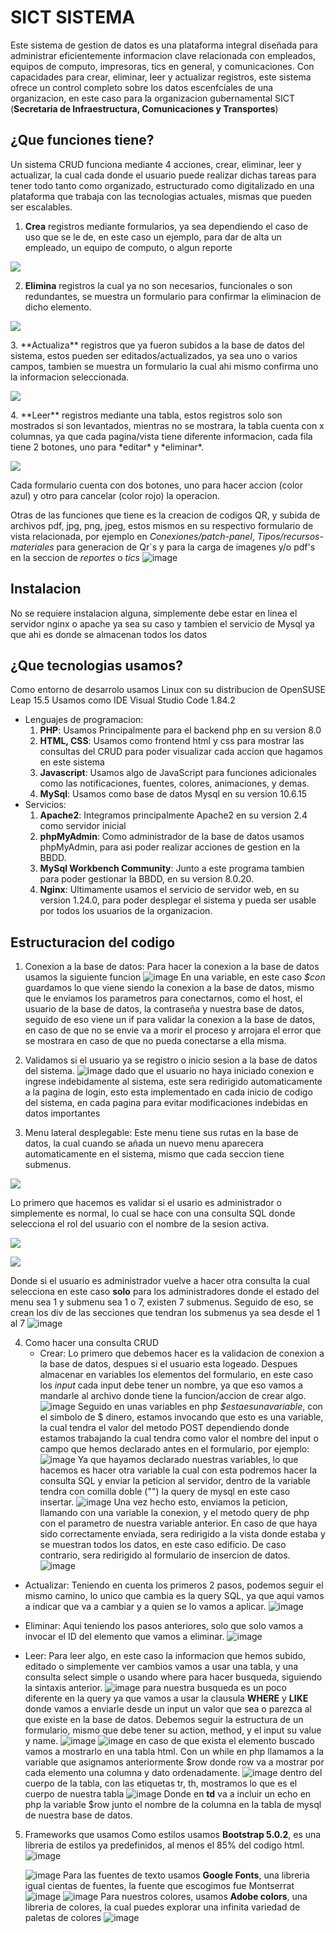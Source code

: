 # SICT SISTEMA 
Este sistema de gestion de datos es una plataforma integral diseñada para administrar eficientemente informacion clave relacionada con empleados, equipos de computo, impresoras, tics en general, y comunicaciones.
Con capacidades para crear, eliminar, leer y actualizar registros, este sistema ofrece un control completo sobre los datos escenfciales de una organizacion, en este caso para la organizacion gubernamental SICT (**Secretaria de Infraestructura, Comunicaciones y Transportes**)
## ¿Que funciones tiene?
Un sistema CRUD funciona mediante 4 acciones, crear, eliminar, leer y actualizar, la cual cada donde el usuario puede realizar dichas tareas para tener todo tanto como organizado, estructurado como digitalizado en una plataforma que trabaja con las tecnologias actuales, mismas que pueden ser escalables.
1. **Crea** registros mediante formularios, ya sea dependiendo el caso de uso que se le de, en este caso un ejemplo, para dar de alta un empleado, un equipo de computo, o algun reporte
<p>
  <img src="https://github.com/codifymepro/sictsistema/assets/152323410/6b005859-626a-4e61-8f1c-f184d4e4e150">
</p>

2. **Elimina** registros la cual ya no son necesarios, funcionales o son redundantes, se muestra un formulario para confirmar la eliminacion de dicho elemento.
  <p>
  <img src="https://github.com/codifymepro/sictsistema/assets/152323410/5e7f0e17-a996-4cbb-801e-d3364d35760f">
  </p>
3. **Actualiza** registros que ya fueron subidos a la base de datos del sistema, estos pueden ser editados/actualizados, ya sea uno o varios campos, tambien se muestra un formulario la cual ahi mismo confirma uno la informacion seleccionada.
  <p>
  <img src="https://github.com/codifymepro/sictsistema/assets/152323410/c1000e04-4be1-4524-82c3-5abb7a37e170">
  </p>
4. **Leer** registros mediante una tabla, estos registros solo son mostrados si son levantados, mientras no se mostrara, la tabla cuenta con x columnas, ya que cada pagina/vista tiene diferente informacion, cada fila tiene 2 botones, uno para *editar* y *eliminar*.
  <p>
  <img src="https://github.com/codifymepro/sictsistema/assets/152323410/75efce53-0845-4d3e-8c94-e22d211252d2">
  </p>

Cada formulario cuenta con dos botones, uno para hacer accion (color azul) y otro para cancelar (color rojo) la operacion.

Otras de las funciones que tiene es la creacion de codigos QR, y subida de archivos pdf, jpg, png, jpeg, estos mismos en su respectivo formulario de vista relacionada, por ejemplo en *Conexiones/patch-panel*, *Tipos/recursos-materiales* para generacion de Qr`s y para la carga de imagenes y/o pdf's en la seccion de *reportes* o *tics*
![image](https://github.com/codifymepro/sictsistema/assets/152323410/48d51f25-f2b1-4e6d-923d-40e636323006)

## Instalacion
No se requiere instalacion alguna, simplemente debe estar en linea el servidor nginx o apache ya sea su caso y tambien el servicio de Mysql ya que ahi es donde se almacenan todos los datos

## ¿Que tecnologias usamos?
Como entorno de desarrolo usamos Linux con su distribucion de OpenSUSE Leap 15.5
Usamos como IDE Visual Studio Code 1.84.2
- Lenguajes de programacion:
    1. **PHP**: Usamos Principalmente para el backend php en su version 8.0
    2. **HTML, CSS**: Usamos como frontend html y css para mostrar las consultas del CRUD para poder visualizar cada accion que hagamos en este sistema
    3. **Javascript**: Usamos algo de JavaScript para funciones adicionales como las notificaciones, fuentes, colores, animaciones, y demas.
    4. **MySql**: Usamos como base de datos Mysql en su version 10.6.15
- Servicios:
    1. **Apache2**: Integramos principalmente Apache2 en su version 2.4 como servidor inicial
    2. **phpMyAdmin**: Como administrador de la base de datos usamos phpMyAdmin, para asi poder realizar acciones de gestion en la BBDD.
    3. **MySql Workbench Community**: Junto a este programa tambien para poder gestionar la BBDD, en su version 8.0.20.
    4. **Nginx**: Ultimamente usamos el servicio de servidor web, en su version 1.24.0, para poder desplegar el sistema y pueda ser usable por todos los usuarios de la organizacion.  

## Estructuracion del codigo
1. Conexion a la base de datos:
   Para hacer la conexion a la base de datos usamos la siguiente funcion
   ![image](https://github.com/codifymepro/sictsistema/assets/152323410/7a932050-71a4-4c42-ab40-c4975af47549)
   En una variable, en este caso *$con* guardamos lo que viene siendo la conexion a la base de datos, mismo que le enviamos los parametros para conectarnos, como el host, el usuario de la base de datos, la contraseña y nuestra base de datos, seguido de eso viene un if para validar la conexion a la base de datos, en caso de que no se envie va a morir el proceso y arrojara  el error que se mostrara en caso de que no pueda conectarse a ella misma.

2. Validamos si el usuario ya se registro o inicio sesion a la base de datos del sistema.
   ![image](https://github.com/codifymepro/sictsistema/assets/152323410/5deabea2-f9e5-4513-bb27-08c7146e3bbe)
   dado que el usuario no haya iniciado conexion e ingrese indebidamente al sistema, este sera redirigido automaticamente a la pagina de login, esto esta implementado en cada inicio de codigo del sistema, en cada pagina para evitar modificaciones indebidas en datos importantes

3. Menu lateral desplegable:
   Este menu tiene sus rutas en la base de datos, la cual cuando se añada un nuevo menu aparecera automaticamente en el sistema, mismo que cada seccion tiene submenus.
   <p>
  <img src="https://github.com/codifymepro/sictsistema/assets/152323410/ed30e997-e723-4ee5-b0f5-057f2e61adb7">
  </p> 
  Lo primero que hacemos es validar si el usario es administrador o simplemente es normal, lo cual se hace con una consulta SQL donde selecciona el rol del          usuario con el nombre de la sesion activa.
  <p>
  <img src="https://github.com/codifymepro/sictsistema/assets/152323410/1ef46972-1530-4145-8a07-1a40fbcbcdee">
  </p>

  <p>
  <img src="https://github.com/codifymepro/sictsistema/assets/152323410/247c8f49-782c-47db-a355-6ce0dc250283">
  </p>

Donde si el usuario es administrador vuelve a hacer otra consulta la cual selecciona en este caso **solo** para los administradores donde el estado del menu sea 1 y submenu sea 1 o 7, existen 7 submenus.
Seguido de eso, se crean los div de las secciones que tendran los submenus ya sea desde el 1 al 7
![image](https://github.com/codifymepro/sictsistema/assets/152323410/ad41359b-7382-45f3-bc76-e15aca62b2a0)

4. Como hacer una consulta CRUD
   - Crear:
     Lo primero que debemos hacer es la validacion de conexion a la base de datos, despues si el usuario esta logeado.
     Despues almacenar en variables los elementos del formulario, en este caso los *input* cada input debe tener un nombre, ya que eso vamos a mandarle al archivo donde tiene la funcion/accion de crear algo.
   ![image](https://github.com/codifymepro/sictsistema/assets/152323410/7ba9bf95-ddba-4419-af28-865c89e2a895)
    Seguido en unas variables en php *$estaesunavariable*, con el simbolo de $ dinero, estamos invocando que esto es una variable, la cual tendra el valor del metodo POST dependiendo donde estamos trabajando la cual tendra como valor el nombre del input o campo que hemos declarado antes en el formulario, por ejemplo:
   ![image](https://github.com/codifymepro/sictsistema/assets/152323410/1d2059d5-ac42-40ec-9a27-9cd94edb6aa0)
   Ya que hayamos declarado nuestras variables, lo que hacemos es hacer otra variable la cual con esta podremos hacer la consulta SQL y enviar la peticion al servidor, dentro de la variable tendra con comilla doble ("") la query de mysql en este caso insertar.
   ![image](https://github.com/codifymepro/sictsistema/assets/152323410/2ef60bb8-001c-43c1-a9d9-2e718985c7ee)
   Una vez hecho esto, enviamos la peticion, llamando con una variable la conexion, y el metodo query de php con el parametro de nuestra variable anterior.
   En caso de que haya sido correctamente enviada, sera redirigido a la vista donde estaba y se muestran todos los datos, en este caso edificio.
   De caso contrario, sera redirigido al formulario de insercion de datos.
   ![image](https://github.com/codifymepro/sictsistema/assets/152323410/a0ec18ba-b37f-4fb4-810a-c30b0d4d4d0e)
  - Actualizar:
   Teniendo en cuenta los primeros 2 pasos, podemos seguir el mismo camino, lo unico que cambia es la query SQL, ya que aqui vamos a indicar que va a cambiar y a quien se lo vamos a aplicar.
   ![image](https://github.com/codifymepro/sictsistema/assets/152323410/1b680318-e9e0-4aab-8042-2dd37ae8e686)
  - Eliminar: 
   Aqui teniendo los pasos anteriores, solo que solo vamos a invocar el ID del elemento que vamos a eliminar.
   ![image](https://github.com/codifymepro/sictsistema/assets/152323410/1a2c11a0-c047-4657-a36c-d42e16bd299c)

   - Leer:
       Para leer algo, en este caso la informacion que hemos subido, editado o simplemente ver cambios vamos a usar una tabla, y una consulta select simple o usando where para hacer busqueda, siguiendo la sintaxis anterior.
     ![image](https://github.com/codifymepro/sictsistema/assets/152323410/727c3fb2-d111-44a2-ae31-51773c7208d4)
     para nuestra busqueda es un poco diferente en la query ya que vamos a usar la clausula **WHERE** y **LIKE** donde vamos a enviarle desde un input un valor que sea o parezca al que existe en la base de datos.
     Debemos seguir la estructura de un formulario, mismo que debe tener su action, method, y el input su value y name.
     ![image](https://github.com/codifymepro/sictsistema/assets/152323410/ca75ed90-ee46-45d7-9403-0907ac1ed586)
     ![image](https://github.com/codifymepro/sictsistema/assets/152323410/2d1f8f35-1be9-4ec9-aee1-ff366c102353)
     en caso de que exista el elemento buscado vamos a mostrarlo en una tabla html.
     Con un while en php llamamos a la variable que asignamos anteriormente $row donde row va a mostrar por cada elemento una columna y dato ordenadamente.
     ![image](https://github.com/codifymepro/sictsistema/assets/152323410/63e47009-703e-4ed0-9a3b-16fe2b268557)
     dentro del cuerpo de la tabla, con las etiquetas tr, th, mostramos lo que es el cuerpo de nuestra tabla
     ![image](https://github.com/codifymepro/sictsistema/assets/152323410/ab425a21-33f8-4d14-9261-bf0a5bbcf5c4)
     Donde en **td** va a incluir un echo en php la variable $row junto el nombre de la columna en la tabla de mysql de nuestra base de datos.

5. Frameworks que usamos
   Como estilos usamos **Bootstrap 5.0.2**, es una libreria de estilos ya predefinidos, al menos el 85% del codigo html.
   ![image](https://github.com/codifymepro/sictsistema/assets/152323410/fedc9f4b-4328-4f96-a63f-4ec4b13bbc08)

   ![image](https://github.com/codifymepro/sictsistema/assets/152323410/fffca85f-eb10-4222-9a03-af19c002f057)
   Para las fuentes de texto usamos **Google Fonts**, una libreria igual cientas de fuentes, la fuente que escogimos fue Montserrat
   ![image](https://github.com/codifymepro/sictsistema/assets/152323410/a3da9750-8246-40f7-838a-e376b24dc900)
![image](https://github.com/codifymepro/sictsistema/assets/152323410/abbc321d-a83d-4b81-8dee-a58526020ce3)
  Para nuestros colores, usamos **Adobe colors**, una libreria de colores, la cual puedes explorar una infinita variedad de paletas de colores
![image](https://github.com/codifymepro/sictsistema/assets/152323410/f8278eb2-dd47-4ac9-874d-82e066a22817)






     







  
   
    
